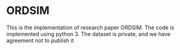 # ORDSIM
This is the implementation of research paper ORDSIM.
The code is implemented using python 3.
The dataset is private, and we have agreement not to publish it
